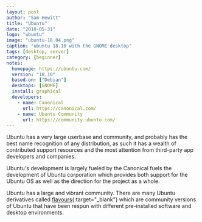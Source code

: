 ```yaml
---
layout: post
author: "Sam Hewitt"
title: "Ubuntu"
date: "2018-05-31"
logo: "ubuntu"
image: "ubuntu-18.04.png"
caption: "ubuntu 18.10 with the GNOME desktop"
tags: [desktop, server]
category: [beginner]
notes:
  homepage: https://ubuntu.com/
  version: "18.10"
  based-on: ["Debian"]
  desktops: [GNOME]
  install: graphical
  developers:
    - name: Canonical
      url: https://canonical.com/
    - name: Ubuntu Community
      url: https://community.ubuntu.com/
---
```


Ubuntu has a very large userbase and community, and probably has the best name recognition of any distribution, as such it has a wealth of contributed support resources and the most attention from third-party app developers and companies.

Ubuntu's development is largely fueled by the Canonical fuels the development of Ubuntu corporation which provides both support for the Ubuntu OS as well as the direction for the project as a whole.

Ubuntu has a large and vibrant community. There are many Ubuntu derivatives called [flavours](https://www.ubuntu.com/about/about-ubuntu/flavours){:target="_blank"} which are community versions of Ubuntu that have been respun with different pre-installed software and desktop environments. 
